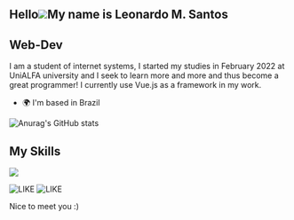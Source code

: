Hello![](https://user-images.githubusercontent.com/18350557/176309783-0785949b-9127-417c-8b55-ab5a4333674e.gif)My name is Leonardo M. Santos
--------------------------------------------------------------------------------------------------------------------------------------------
Web-Dev 
--------------------------------------------------------------------------------------------------------------------------------------------
I am a student of internet systems, I started my studies in February 2022 at UniALFA university and I seek to learn more and more and thus become a great programmer! I currently use Vue.js as a framework in my work.
* 🌍 I'm based in Brazil

![Anurag's GitHub stats](https://github-readme-stats.vercel.app/api?username=MaceiraDev&show_icons=true&theme=highcontrast)
## My Skills

<div style="display: inline_block"> 
    <p>
        <a href="https://skillicons.dev">
            <img src="https://skillicons.dev/icons?i=html,css,bootstrap,vue,js,php,nodejs,java,github,git,discord"/>
        </a>
    </p>
</div>

![LIKE](https://user-images.githubusercontent.com/110571911/200186761-a234d578-36d2-4cee-8f53-80340ffd406c.gif) ![LIKE](https://i.pinimg.com/736x/91/7a/a0/917aa08334c036978bd92642bab47f79.jpg)


Nice to meet you :)


